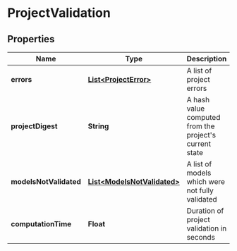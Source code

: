 # ProjectValidation

## Properties
Name | Type | Description | Notes
------------ | ------------- | ------------- | -------------
**errors** | [**List&lt;ProjectError&gt;**](ProjectError.md) | A list of project errors |  [optional]
**projectDigest** | **String** | A hash value computed from the project&#x27;s current state |  [optional]
**modelsNotValidated** | [**List&lt;ModelsNotValidated&gt;**](ModelsNotValidated.md) | A list of models which were not fully validated |  [optional]
**computationTime** | **Float** | Duration of project validation in seconds |  [optional]
